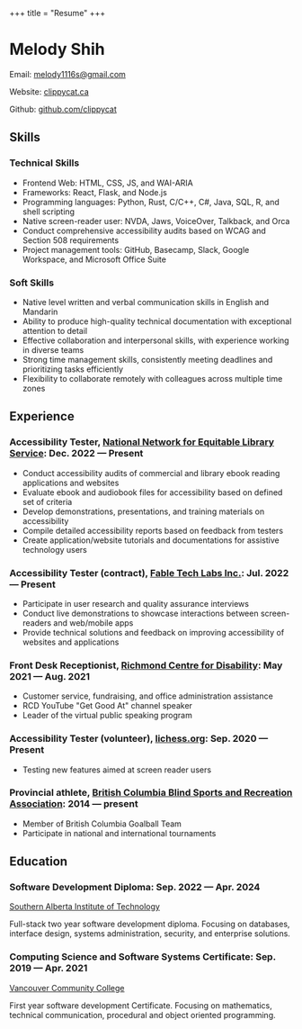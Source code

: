 +++
title = "Resume"
+++

# Melody Shih

Email: [melody1116s@gmail.com](mailto:melody1116s@gmail.com)

Website: [clippycat.ca](https://clippycat.ca/)

Github: [github.com/clippycat](https://github.com/clippycat)

## Skills
### Technical Skills
* Frontend Web: HTML, CSS, JS, and WAI-ARIA
* Frameworks: React, Flask, and Node.js
* Programming languages: Python, Rust, C/C++, C#, Java, SQL, R, and shell scripting
* Native screen-reader user: NVDA, Jaws, VoiceOver, Talkback, and Orca
* Conduct comprehensive accessibility audits based on WCAG and Section 508 requirements
* Project management tools: GitHub, Basecamp, Slack, Google Workspace, and Microsoft Office Suite

### Soft Skills
* Native level written and verbal communication skills in English and Mandarin
* Ability to produce high-quality technical documentation with exceptional attention to detail
* Effective collaboration and interpersonal skills, with experience working in diverse teams
* Strong time management skills, consistently meeting deadlines and prioritizing tasks efficiently
* Flexibility to collaborate remotely with colleagues across multiple time zones

## Experience
### Accessibility Tester, [National Network for Equitable Library Service](https://nnels.ca/): Dec. 2022 — Present
* Conduct accessibility audits of commercial and library ebook reading applications and websites
* Evaluate ebook and audiobook files for accessibility based on defined set of criteria
* Develop demonstrations, presentations, and training materials on accessibility
* Compile detailed accessibility reports based on feedback from testers
* Create application/website tutorials and documentations for assistive technology users

### Accessibility Tester (contract), [Fable Tech Labs Inc.](https://makeitfable.com/): Jul. 2022 — Present
* Participate in user research and quality assurance interviews
* Conduct live demonstrations to showcase interactions between screen-readers and web/mobile apps
* Provide technical solutions and feedback on improving accessibility of websites and applications

### Front Desk Receptionist, [Richmond Centre for Disability](https://rcdrichmond.org/): May 2021 — Aug. 2021
* Customer service, fundraising, and office administration assistance
* RCD YouTube "Get Good At" channel speaker
* Leader of the virtual public speaking program

### Accessibility Tester (volunteer), [lichess.org](https://lichess.org/): Sep. 2020 — Present
* Testing new features aimed at screen reader users

### Provincial athlete, [British Columbia Blind Sports and Recreation Association](https://bcblindsports.bc.ca/): 2014 — present
* Member of British Columbia Goalball Team
* Participate in national and international tournaments

## Education

### Software Development Diploma: Sep. 2022 — Apr. 2024
[Southern Alberta Institute of Technology](https://www.sait.ca/)

Full-stack two year software development diploma. Focusing on databases, interface design, systems administration, security, and enterprise solutions.

### Computing Science and Software Systems Certificate: Sep. 2019 — Apr. 2021
[Vancouver Community College](https://www.vcc.ca/)

First year software development Certificate. Focusing on mathematics, technical communication, procedural and object oriented programming.